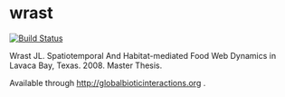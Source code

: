 # wrast

[![Build Status](https://travis-ci.org/GoMexSI/wrast.svg?branch=master)](https://travis-ci.org/GoMexSI/wrast)

Wrast JL. Spatiotemporal And Habitat-mediated Food Web Dynamics in Lavaca Bay, Texas. 2008. Master Thesis.

Available through http://globalbioticinteractions.org .
